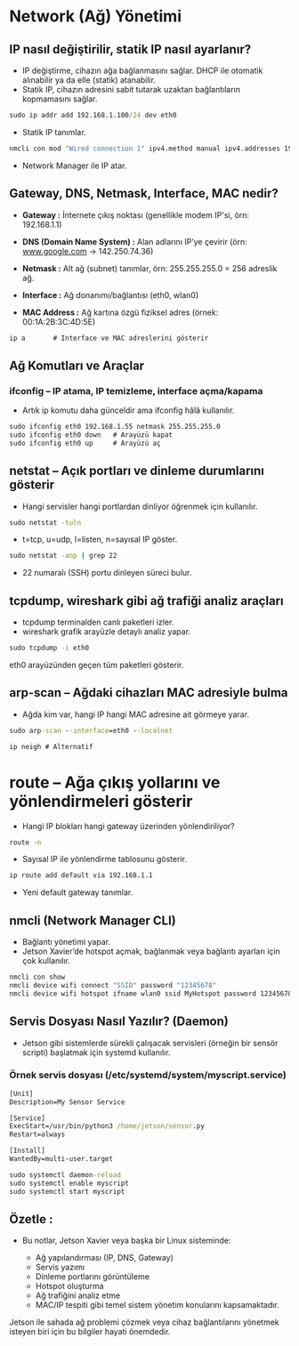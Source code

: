 # Network (Ağ) Yönetimi

## IP nasıl değiştirilir, statik IP nasıl ayarlanır?

* IP değiştirme, cihazın ağa bağlanmasını sağlar. DHCP ile otomatik alınabilir ya da elle (statik) atanabilir.
* Statik IP, cihazın adresini sabit tutarak uzaktan bağlantıların kopmamasını sağlar.

```cmd
sudo ip addr add 192.168.1.100/24 dev eth0
```
* Statik IP tanımlar.

```cmd
nmcli con mod "Wired connection 1" ipv4.method manual ipv4.addresses 192.168.1.100/24
```
* Network Manager ile IP atar.

## Gateway, DNS, Netmask, Interface, MAC nedir?

* **Gateway :** İnternete çıkış noktası (genellikle modem IP'si, örn: 192.168.1.1)

* **DNS (Domain Name System) :** Alan adlarını IP’ye çevirir (örn: www.google.com → 142.250.74.36)

* **Netmask :** Alt ağ (subnet) tanımlar, örn: 255.255.255.0 = 256 adreslik ağ.

* **Interface :** Ağ donanımı/bağlantısı (eth0, wlan0)

* **MAC Address :** Ağ kartına özgü fiziksel adres (örnek: 00:1A:2B:3C:4D:5E)


```cmd
ip a       # Interface ve MAC adreslerini gösterir
```

## Ağ Komutları ve Araçlar

### ifconfig – IP atama, IP temizleme, interface açma/kapama

* Artık ip komutu daha günceldir ama ifconfig hâlâ kullanılır.

```cmd
sudo ifconfig eth0 192.168.1.55 netmask 255.255.255.0
sudo ifconfig eth0 down   # Arayüzü kapat
sudo ifconfig eth0 up     # Arayüzü aç
```

## netstat – Açık portları ve dinleme durumlarını gösterir

* Hangi servisler hangi portlardan dinliyor öğrenmek için kullanılır.

```cmd
sudo netstat -tuln
```
* t=tcp, u=udp, l=listen, n=sayısal IP göster.

```cmd
sudo netstat -anp | grep 22
```
* 22 numaralı (SSH) portu dinleyen süreci bulur.

## tcpdump, wireshark gibi ağ trafiği analiz araçları

* tcpdump terminalden canlı paketleri izler.
* wireshark grafik arayüzle detaylı analiz yapar.

```cmd
sudo tcpdump -i eth0
```
eth0 arayüzünden geçen tüm paketleri gösterir.

## arp-scan – Ağdaki cihazları MAC adresiyle bulma

* Ağda kim var, hangi IP hangi MAC adresine ait görmeye yarar.

```cmd
sudo arp-scan --interface=eth0 --localnet
```
```cmd
ip neigh # Alternatif
```

# route – Ağa çıkış yollarını ve yönlendirmeleri gösterir

* Hangi IP blokları hangi gateway üzerinden yönlendiriliyor?

```cmd
route -n
```
* Sayısal IP ile yönlendirme tablosunu gösterir.

```cmd
ip route add default via 192.168.1.1
```
* Yeni default gateway tanımlar.

## nmcli (Network Manager CLI)

* Bağlantı yönetimi yapar.
* Jetson Xavier’de hotspot açmak, bağlanmak veya bağlantı ayarları için çok kullanılır.

```cmd
nmcli con show
nmcli device wifi connect "SSID" password "12345678"
nmcli device wifi hotspot ifname wlan0 ssid MyHotspot password 12345678
```

## Servis Dosyası Nasıl Yazılır? (Daemon)

* Jetson gibi sistemlerde sürekli çalışacak servisleri (örneğin bir sensör scripti) başlatmak için systemd kullanılır.

### Örnek servis dosyası (/etc/systemd/system/myscript.service)

```cmd
[Unit]
Description=My Sensor Service

[Service]
ExecStart=/usr/bin/python3 /home/jetson/sensor.py
Restart=always

[Install]
WantedBy=multi-user.target
```

```cmd
sudo systemctl daemon-reload
sudo systemctl enable myscript
sudo systemctl start myscript
```


## Özetle :

* Bu notlar, Jetson Xavier veya başka bir Linux sisteminde:

  * Ağ yapılandırması (IP, DNS, Gateway)
  * Servis yazımı
  * Dinleme portlarını görüntüleme
  * Hotspot oluşturma
  * Ağ trafiğini analiz etme
  * MAC/IP tespiti
    gibi temel sistem yönetim konularını kapsamaktadır.

Jetson ile sahada ağ problemi çözmek veya cihaz bağlantılarını yönetmek isteyen biri için bu bilgiler hayati önemdedir.
